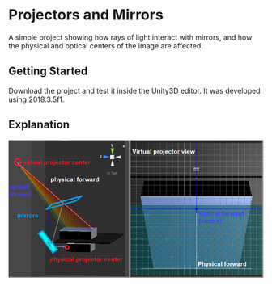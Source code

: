 # Projectors and Mirrors

A simple project showing how rays of light interact with mirrors, and how the physical and optical centers of the image are affected.

## Getting Started

Download the project and test it inside the Unity3D editor. It was developed using 2018.3.5f1.

## Explanation

![No alt-text yet](Documentation/scene-description.png?raw=true "Scene Description")
